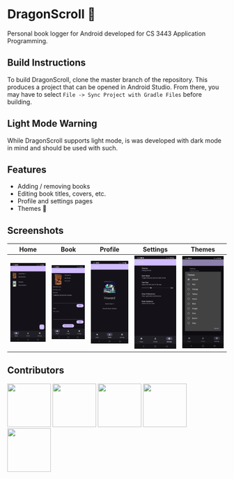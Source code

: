 # DragonScroll 📖
Personal book logger for Android developed for CS 3443 Application Programming.

## Build Instructions
To build DragonScroll, clone the master branch of the repository. This produces a project that can be opened in Android Studio. From there, you may have to select `File -> Sync Project with Gradle Files` before building.

## Light Mode Warning
While DragonScroll supports light mode, is was developed with dark mode in mind and should be used with such.

## Features
* Adding / removing books
* Editing book titles, covers, etc.
* Profile and settings pages
* Themes 🎨

## Screenshots
| Home | Book | Profile | Settings | Themes |
| ---  | ---  | ---     | ---      | ---    |
| <img src="/screenshots/home.png" height="25%"> | <img src="/screenshots/book.png" height="25%"> | <img src="/screenshots/profile.png" height="25%"> | <img src="/screenshots/settings.png" height="25%"> | <img src="/screenshots/themes.png" height="25%"> |

## Contributors
[<img src="https://github.com/emig23.png" width=100px height=100px>](https://github.com/emig23)
[<img src="https://github.com/sammpoole.png" width=100px height=100px>](https://github.com/sammpoole)
[<img src="https://github.com/MateoGarcia18.png" width=100px height=100px>](https://github.com/MateoGarcia18)
[<img src="https://github.com/alaineliserio.png" width=100px height=100px>](https://github.com/alaineliserio)
[<img src="https://github.com/joshuaeduque.png" width=100px height=100px>](https://github.com/joshuaeduque)
